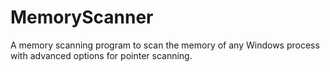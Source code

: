 # MemoryScanner
A memory scanning program to scan the memory of any Windows process with advanced options for pointer scanning.
